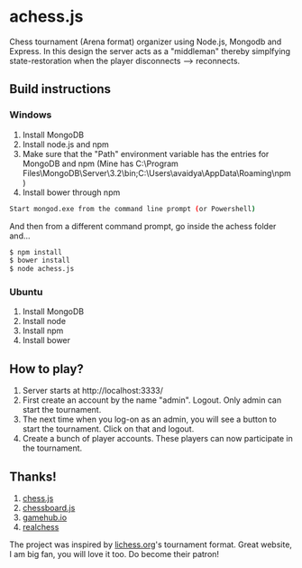 # achess.js
Chess tournament (Arena format) organizer using Node.js, Mongodb and Express.
In this design the server acts as a "middleman" thereby simplfying state-restoration when
the player disconnects --> reconnects.

## Build instructions

### Windows

1. Install MongoDB
2. Install node.js and npm
3. Make sure that the "Path" environment variable has the entries for MongoDB and npm
(Mine has C:\Program Files\MongoDB\Server\3.2\bin\;C:\Users\avaidya\AppData\Roaming\npm)
4. Install bower through npm

```sh
Start mongod.exe from the command line prompt (or Powershell)
```
And then from a different command prompt, go inside the achess folder and...

```sh
$ npm install
$ bower install
$ node achess.js
```

### Ubuntu

1. Install MongoDB
2. Install node
3. Install npm
4. Install bower

## How to play?
1. Server starts at http://localhost:3333/
2. First create an account by the name "admin". Logout. Only admin can start the tournament.
3. The next time when you log-on as an admin, you will see a button to start the tournament. Click on that and logout.
4. Create a bunch of player accounts. These players can now participate in the tournament.

## Thanks!
1. [chess.js](http://github.com)
2. [chessboard.js](http://chessboardjs.com/)
3. [gamehub.io](https://github.com/benas/gamehub.io)
4. [realchess](https://github.com/dwcares/realchess)

The project was inspired by [lichess.org](https://en.lichess.org/)'s tournament format. Great website, I am big fan, you will love it too. Do become their patron!